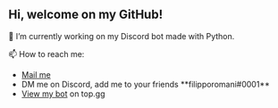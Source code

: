 <h2>Hi, welcome on my GitHub!</h2>

🔭 I’m currently working on my Discord bot made with Python.

📫 How to reach me:
<ul>
    <li><a href="mailto:support@mail.modbot.studio">Mail me</a></li>
    <li>DM me on Discord, add me to your friends **filipporomani#0001**</li>
    <li><a href="https://top.gg/bot/780697130909302805" target=new >View my bot</a> on top.gg</li>

